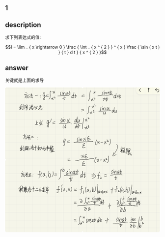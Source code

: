 ## 1

## description

求下列表达式的值:

$$I = \lim _ { x \rightarrow 0 } \frac { \int _ { x ^ { 2 } } ^ { x } \frac { \sin ( x t ) } { t } d t } { x ^ { 2 } }$$

## answer

关键就是上面的求导

![](.pict/00001.png)
